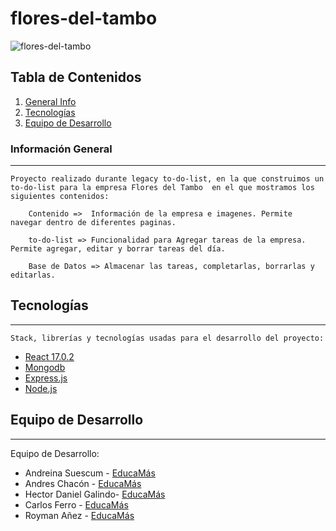 # flores-del-tambo

![flores-del-tambo](https://images.pexels.com/photos/3381533/pexels-photo-3381533.jpeg?auto=compress&cs=tinysrgb&dpr=2&h=650&w=940)
## Tabla de Contenidos
1. [General Info](#información-general)
2. [Tecnologías](#tecnologías)
3. [Equipo de Desarrollo](#equipo-de-desarrollo)

### Información General
***
    Proyecto realizado durante legacy to-do-list, en la que construimos un to-do-list para la empresa Flores del Tambo  en el que mostramos los siguientes contenidos:

        Contenido =>  Información de la empresa e imagenes. Permite navegar dentro de diferentes paginas.

        to-do-list => Funcionalidad para Agregar tareas de la empresa. Permite agregar, editar y borrar tareas del día. 
        
        Base de Datos => Almacenar las tareas, completarlas, borrarlas y editarlas.

        


## Tecnologías
***
    Stack, librerías y tecnologías usadas para el desarrollo del proyecto:
* [React 17.0.2](https://reactjs.org) 
* [Mongodb](https://www.mongodb.com/es)
* [Express.js](https://expressjs.com/es/)
* [Node.js](https://nodejs.org/es/)



## Equipo de Desarrollo
***
Equipo de Desarrollo:

* Andreina Suescum - [EducaMás](https://educamas.com.co) 
* Andres Chacón -  [EducaMás](https://educamas.com.co)
* Hector Daniel Galindo- [EducaMás](https://educamas.com.co)
* Carlos Ferro -  [EducaMás](https://educamas.com.co) 
* Royman Añez - [EducaMás](https://educamas.com.co)

